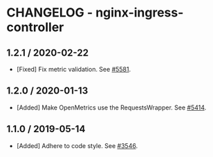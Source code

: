# CHANGELOG - nginx-ingress-controller

## 1.2.1 / 2020-02-22

* [Fixed] Fix metric validation. See [#5581](https://github.com/DataDog/integrations-core/pull/5581).

## 1.2.0 / 2020-01-13

* [Added] Make OpenMetrics use the RequestsWrapper. See [#5414](https://github.com/DataDog/integrations-core/pull/5414).

## 1.1.0 / 2019-05-14

* [Added] Adhere to code style. See [#3546](https://github.com/DataDog/integrations-core/pull/3546).

